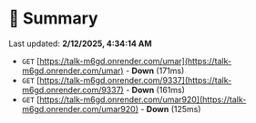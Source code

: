 # 📖 Summary
Last updated: **2/12/2025, 4:34:14 AM**

- `GET` [https://talk-m6gd.onrender.com/umar](https://talk-m6gd.onrender.com/umar) - **Down** (171ms)
- `GET` [https://talk-m6gd.onrender.com/9337](https://talk-m6gd.onrender.com/9337) - **Down** (161ms)
- `GET` [https://talk-m6gd.onrender.com/umar920](https://talk-m6gd.onrender.com/umar920) - **Down** (125ms)

